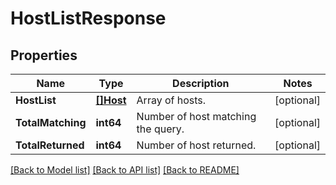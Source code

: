 # HostListResponse

## Properties

Name | Type | Description | Notes
------------ | ------------- | ------------- | -------------
**HostList** | [**[]Host**](Host.md) | Array of hosts. | [optional] 
**TotalMatching** | **int64** | Number of host matching the query. | [optional] 
**TotalReturned** | **int64** | Number of host returned. | [optional] 

[[Back to Model list]](../README.md#documentation-for-models) [[Back to API list]](../README.md#documentation-for-api-endpoints) [[Back to README]](../README.md)


